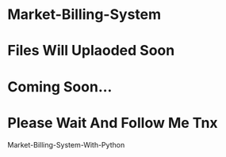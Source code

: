 # Market-Billing-System    

# Files Will Uplaoded Soon

# Coming Soon...
<h1>Please Wait And Follow Me Tnx</h1>

Market-Billing-System-With-Python
